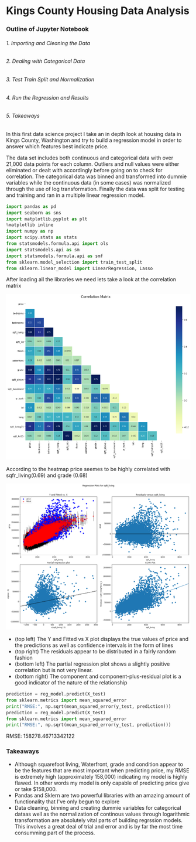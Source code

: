 # Kings County Housing Data Analysis

### Outline of Jupyter Notebook
###### 1. Importing and Cleaning the Data
###### 2. Dealing with Categorical Data
###### 3. Test Train Split and Normalization
###### 4. Run the Regression and Results
###### 5. Takeaways


In this first data science project I take an in depth look at housing data in Kings County, Washington and try to build a regression model in order to answer which features best indicate price.

The data set includes both continuous and categorical data with over 21,000 data points for each column. Outliers and null values were either eliminated or dealt with accordingly before going on to check for correlation. The categorical data was binned and transformed into dummie variables while the continuous data (in some cases) was normalized through the use of log transformation. Finally the data was split for testing and training and ran in a multiple linear regression model. 


```python
import pandas as pd
import seaborn as sns
import matplotlib.pyplot as plt
%matplotlib inline
import numpy as np
import scipy.stats as stats
from statsmodels.formula.api import ols
import statsmodels.api as sm
import statsmodels.formula.api as smf
from sklearn.model_selection import train_test_split
from sklearn.linear_model import LinearRegression, Lasso
```


After loading all the libraries we need lets take a look at the correlation matrix

![correlation](https://github.com/cjriggio/dsc-v2-mod1-final-project/blob/master/Correlation%20Matrix.png)

According to the heatmap price seemes to be highly correlated with sqfr_living(0.69) and grade (0.68)


![Regressions](https://github.com/cjriggio/dsc-v2-mod1-final-project/blob/master/partial_regression.png)

+ (top left) The Y and Fitted vs X plot displays the true values of price and the predictions as well as confidence intervals in the form of lines  
+ (top right) The residuals appear to be distributed in a fairly random fashion
+ (bottom left) The partial regression plot shows a slightly positive correlation but is not very linear.
+ (bottom right) The component and component-plus-residual plot is a good indicator of the nature of the relationship

```python
prediction = reg_model.predict(X_test)
from sklearn.metrics import mean_squared_error
print("RMSE:", np.sqrt(mean_squared_error(y_test, prediction)))
prediction = reg_model.predict(X_test)
from sklearn.metrics import mean_squared_error
print("RMSE:", np.sqrt(mean_squared_error(y_test, prediction)))
```
RMSE: 158278.46713342122

### Takeaways
+ Although squarefoot living, Waterfront, grade and condition appear to be the features that are most important when predicting price, my RMSE is extremely high (approximately 158,000) indicating my model is highly flawed. In other words my model is only capable of predicting price give or take $158,000.  
+ Pandas and Sklern are two powerful libraries with an amazing amount of functionality that I've only begun to explore
+ Data cleaning, binning and creating dummie variables for categorical dataas well as the normalization of continous values through logarithmic transformation are absolutely vital parts of building regrssion models. This involves a great deal of trial and error and is by far the most time consumming part of the process.
